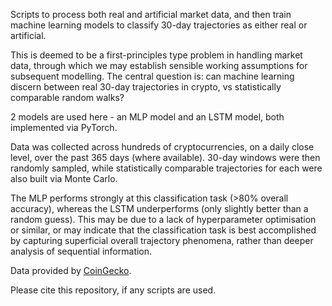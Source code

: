 Scripts to process both real and artificial market data, and then train machine learning models to classify 30-day trajectories as either real or artificial.

This is deemed to be a first-principles type problem in handling market data, through which we may establish sensible working assumptions for subsequent modelling. The central question is: can machine learning discern between real 30-day trajectories in crypto, vs statistically comparable random walks?

2 models are used here - an MLP model and an LSTM model, both implemented via PyTorch.

Data was collected across hundreds of cryptocurrencies, on a daily close level, over the past 365 days (where available). 30-day windows were then randomly sampled, while statistically comparable trajectories for each were also built via Monte Carlo.

The MLP performs strongly at this classification task (>80% overall accuracy), whereas the LSTM underperforms (only slightly better than a random guess). This may be due to a lack of hyperparameter optimisation or similar, or may indicate that the classification task is best accomplished by capturing superficial overall trajectory phenomena, rather than deeper analysis of sequential information.

Data provided by [CoinGecko](https://www.coingecko.com/).

Please cite this repository, if any scripts are used.

